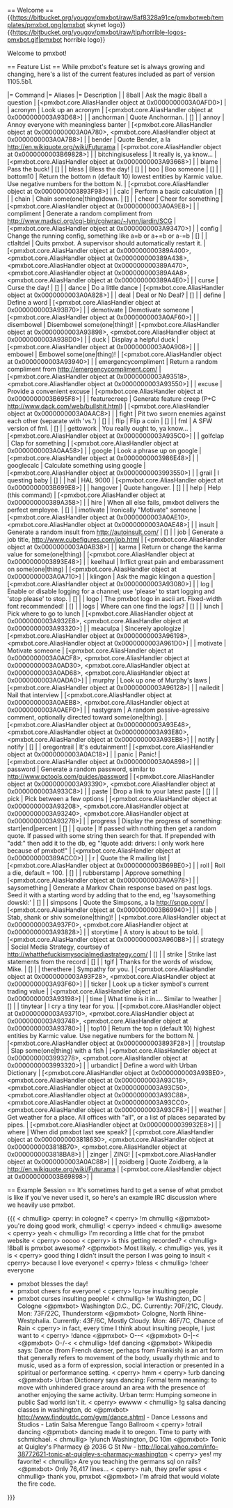 
== Welcome ==
{{https://bitbucket.org/yougov/pmxbot/raw/8af8328a91ce/pmxbotweb/templates/pmxbot.png|pmxbot skynet logo}}{{https://bitbucket.org/yougov/pmxbot/raw/tip/horrible-logos-pmxbot.gif|pmxbot horrible logo}}

Welcome to pmxbot!

== Feature List ==
While pmxbot's feature set is always growing and changing, here's a list of the current features included as part of version 1105.5b1.

|= Command |= Aliases |= Description |
| 8ball | Ask the magic 8ball a question | [<pmxbot.core.AliasHandler object at 0x0000000003A0AFD0>] |
| acronym | Look up an acronym | [<pmxbot.core.AliasHandler object at 0x0000000003A93D68>] |
| anchorman | Quote Anchorman. | [] |
| annoy | Annoy everyone with meaningless banter | [<pmxbot.core.AliasHandler object at 0x0000000003A0A780>, <pmxbot.core.AliasHandler object at 0x0000000003A0A7B8>] |
| bender | Quote Bender, a la http://en.wikiquote.org/wiki/Futurama | [<pmxbot.core.AliasHandler object at 0x0000000003B69828>] |
| bitchingisuseless | It really is, ya know... | [<pmxbot.core.AliasHandler object at 0x0000000003A93668>] |
| blame | Pass the buck! | [] |
| bless | Bless the day! | [] |
| boo | Boo someone | [] |
| bottom10 | Return the bottom n (default 10) lowest entities by Karmic value. Use negative numbers for the bottom N. | [<pmxbot.core.AliasHandler object at 0x0000000003893F98>] |
| calc | Perform a basic calculation | [] |
| chain | Chain some(one|thing)down. | [] |
| cheer | Cheer for something | [<pmxbot.core.AliasHandler object at 0x0000000003A0A9E8>] |
| compliment | Generate a random compliment from http://www.madsci.org/cgi-bin/cgiwrap/~lynn/jardin/SCG | [<pmxbot.core.AliasHandler object at 0x0000000003A93470>] |
| config | Change the running config, something like a=b or a+=b or a-=b | [] |
| ctlaltdel | Quits pmxbot. A supervisor should automatically restart it. | [<pmxbot.core.AliasHandler object at 0x000000000389A400>, <pmxbot.core.AliasHandler object at 0x000000000389A438>, <pmxbot.core.AliasHandler object at 0x000000000389A470>, <pmxbot.core.AliasHandler object at 0x000000000389A4A8>, <pmxbot.core.AliasHandler object at 0x000000000389A4E0>] |
| curse | Curse the day! | [] |
| dance | Do a little dance | [<pmxbot.core.AliasHandler object at 0x0000000003A0A828>] |
| deal | Deal or No Deal? | [] |
| define | Define a word | [<pmxbot.core.AliasHandler object at 0x0000000003A93B70>] |
| demotivate | Demotivate someone | [<pmxbot.core.AliasHandler object at 0x0000000003A0AF60>] |
| disembowel | Disembowel some(one|thing)! | [<pmxbot.core.AliasHandler object at 0x0000000003A93898>, <pmxbot.core.AliasHandler object at 0x0000000003A938D0>] |
| duck | Display a helpful duck | [<pmxbot.core.AliasHandler object at 0x0000000003A0A908>] |
| embowel | Embowel some(one|thing)! | [<pmxbot.core.AliasHandler object at 0x0000000003A93940>] |
| emergencycompliment | Return a random compliment from http://emergencycompliment.com/ | [<pmxbot.core.AliasHandler object at 0x0000000003A93518>, <pmxbot.core.AliasHandler object at 0x0000000003A93550>] |
| excuse | Provide a convenient excuse | [<pmxbot.core.AliasHandler object at 0x0000000003B695F8>] |
| featurecreep | Generate feature creep (P+C http://www.dack.com/web/bullshit.html) | [<pmxbot.core.AliasHandler object at 0x0000000003A0AAC8>] |
| fight | Pit two sworn enemies against each other (separate with 'vs.') | [] |
| flip | Flip a coin | [] |
| fml | A SFW version of fml. | [] |
| gettowork | You really ought to, ya know... | [<pmxbot.core.AliasHandler object at 0x0000000003A935C0>] |
| golfclap | Clap for something | [<pmxbot.core.AliasHandler object at 0x0000000003A0AA58>] |
| google | Look a phrase up on google | [<pmxbot.core.AliasHandler object at 0x0000000003986E48>] |
| googlecalc | Calculate something using google | [<pmxbot.core.AliasHandler object at 0x0000000003993550>] |
| grail | I questing baby | [] |
| hal | HAL 9000 | [<pmxbot.core.AliasHandler object at 0x0000000003B699E8>] |
| hangover | Quote hangover. | [] |
| help | Help (this command) | [<pmxbot.core.AliasHandler object at 0x000000000389A358>] |
| hire | When all else fails, pmxbot delivers the perfect employee. | [] |
| imotivate | Ironically "Motivate" someone | [<pmxbot.core.AliasHandler object at 0x0000000003A0AE10>, <pmxbot.core.AliasHandler object at 0x0000000003A0AE48>] |
| insult | Generate a random insult from http://autoinsult.com/ | [] |
| job | Generate a job title, http://www.cubefigures.com/job.html | [<pmxbot.core.AliasHandler object at 0x0000000003A0AB38>] |
| karma | Return or change the karma value for some(one|thing) | [<pmxbot.core.AliasHandler object at 0x0000000003893E48>] |
| keelhaul | Inflict great pain and embarassment on some(one|thing) | [<pmxbot.core.AliasHandler object at 0x0000000003A0A710>] |
| klingon | Ask the magic klingon a question | [<pmxbot.core.AliasHandler object at 0x0000000003A93080>] |
| log | Enable or disable logging for a channel; use 'please' to start logging and 'stop please' to stop. | [] |
| logo | The pmxbot logo in ascii art.  Fixed-width font recommended! | [] |
| logs | Where can one find the logs? | [] |
| lunch | Pick where to go to lunch | [<pmxbot.core.AliasHandler object at 0x0000000003A932E8>, <pmxbot.core.AliasHandler object at 0x0000000003A93320>] |
| meaculpa | Sincerely apologize | [<pmxbot.core.AliasHandler object at 0x0000000003A96198>, <pmxbot.core.AliasHandler object at 0x0000000003A961D0>] |
| motivate | Motivate someone | [<pmxbot.core.AliasHandler object at 0x0000000003A0ACF8>, <pmxbot.core.AliasHandler object at 0x0000000003A0AD30>, <pmxbot.core.AliasHandler object at 0x0000000003A0AD68>, <pmxbot.core.AliasHandler object at 0x0000000003A0ADA0>] |
| murphy | Look up one of Murphy's laws | [<pmxbot.core.AliasHandler object at 0x0000000003A96128>] |
| nailedit | Nail that interview | [<pmxbot.core.AliasHandler object at 0x0000000003A0AEB8>, <pmxbot.core.AliasHandler object at 0x0000000003A0AEF0>] |
| nastygram | A random passive-agressive comment, optionally directed toward some(one|thing). | [<pmxbot.core.AliasHandler object at 0x0000000003A93E48>, <pmxbot.core.AliasHandler object at 0x0000000003A93E80>, <pmxbot.core.AliasHandler object at 0x0000000003A93EB8>] |
| notify | notify <nick> <message> | [] |
| oregontrail | It's edutainment! | [<pmxbot.core.AliasHandler object at 0x0000000003A0AC18>] |
| panic | Panic! | [<pmxbot.core.AliasHandler object at 0x0000000003A0A898>] |
| password | Generate a random password, similar to http://www.pctools.com/guides/password | [<pmxbot.core.AliasHandler object at 0x0000000003A93390>, <pmxbot.core.AliasHandler object at 0x0000000003A933C8>] |
| paste | Drop a link to your latest paste | [] |
| pick | Pick between a few options | [<pmxbot.core.AliasHandler object at 0x0000000003A93208>, <pmxbot.core.AliasHandler object at 0x0000000003A93240>, <pmxbot.core.AliasHandler object at 0x0000000003A93278>] |
| progress | Display the progress of something: start|end|percent | [] |
| quote | If passed with nothing then get a random quote. If passed with some string then search for that. If prepended with "add:" then add it to the db, eg "!quote add: drivers: I only work here because of pmxbot!" | [<pmxbot.core.AliasHandler object at 0x000000000389ACC0>] |
| r | Quote the R mailing list | [<pmxbot.core.AliasHandler object at 0x0000000003B69BE0>] |
| roll | Roll a die, default = 100. | [] |
| rubberstamp | Approve something | [<pmxbot.core.AliasHandler object at 0x0000000003A0A978>] |
| saysomething | Generate a Markov Chain response based on past logs. Seed it with a starting word by adding that to the end, eg '!saysomething dowski:' | [] |
| simpsons | Quote the Simpsons, a la http://snpp.com/ | [<pmxbot.core.AliasHandler object at 0x0000000003B69940>] |
| stab | Stab, shank or shiv some(one|thing)! | [<pmxbot.core.AliasHandler object at 0x0000000003A937F0>, <pmxbot.core.AliasHandler object at 0x0000000003A93828>] |
| storytime | A story is about to be told. | [<pmxbot.core.AliasHandler object at 0x0000000003A960B8>] |
| strategy | Social Media Strategy, courtsey of http://whatthefuckismysocialmediastrategy.com/ | [] |
| strike | Strike last <n> statements from the record | [] |
| tgif | Thanks for the words of wisdow, Mike. | [] |
| therethere | Sympathy for you. | [<pmxbot.core.AliasHandler object at 0x0000000003A93F28>, <pmxbot.core.AliasHandler object at 0x0000000003A93F60>] |
| ticker | Look up a ticker symbol's current trading value | [<pmxbot.core.AliasHandler object at 0x0000000003A93198>] |
| time | What time is it in.... Similar to !weather | [] |
| tinytear | I cry a tiny tear for you. | [<pmxbot.core.AliasHandler object at 0x0000000003A93710>, <pmxbot.core.AliasHandler object at 0x0000000003A93748>, <pmxbot.core.AliasHandler object at 0x0000000003A93780>] |
| top10 | Return the top n (default 10) highest entities by Karmic value. Use negative numbers for the bottom N. | [<pmxbot.core.AliasHandler object at 0x0000000003893F28>] |
| troutslap | Slap some(one|thing) with a fish | [<pmxbot.core.AliasHandler object at 0x0000000003993278>, <pmxbot.core.AliasHandler object at 0x0000000003993320>] |
| urbandict | Define a word with Urban Dictionary | [<pmxbot.core.AliasHandler object at 0x0000000003A93BE0>, <pmxbot.core.AliasHandler object at 0x0000000003A93C18>, <pmxbot.core.AliasHandler object at 0x0000000003A93C50>, <pmxbot.core.AliasHandler object at 0x0000000003A93C88>, <pmxbot.core.AliasHandler object at 0x0000000003A93CC0>, <pmxbot.core.AliasHandler object at 0x0000000003A93CF8>] |
| weather | Get weather for a place. All offices with "all", or a list of places separated by pipes. | [<pmxbot.core.AliasHandler object at 0x00000000039932E8>] |
| where | When did pmxbot last see <nick> speak? | [<pmxbot.core.AliasHandler object at 0x0000000003818630>, <pmxbot.core.AliasHandler object at 0x0000000003818B70>, <pmxbot.core.AliasHandler object at 0x0000000003818BA8>] |
| zinger | ZING! | [<pmxbot.core.AliasHandler object at 0x0000000003A0AC88>] |
| zoidberg | Quote Zoidberg, a la http://en.wikiquote.org/wiki/Futurama | [<pmxbot.core.AliasHandler object at 0x0000000003B69898>] |

== Example Session ==
It's sometimes hard to get a sense of what pmxbot is like if you've never used it, so here's an example IRC discussion where we heavily use pmxbot.

{{{
< chmullig> cperry: in cologne?
< cperry> !m chmullig
<@pmxbot> you're doing good work, chmullig!
< cperry> indeed
< chmullig> awesome
< cperry> yeah
< chmullig> I'm recording a little chat for the pmxbot website
< cperry> ooooo
< cperry> is this getting recorded?
< chmullig> !8ball is pmxbot awesome?
<@pmxbot> Most likely.
< chmullig> yes, yes it is
< cperry> good thing I didn't insult the person I was going to insult
< cperry> because I love everyone!
< cperry> !bless
< chmullig> !cheer everyone
 * pmxbot blesses the day!
 * pmxbot cheers for everyone!
< cperry> !curse insulting people
 * pmxbot curses insulting people!
< chmullig> !w Washington, DC | Cologne
<@pmxbot> Washington D.C., DC. Currently: 70F/21C, Cloudy.    Mon: 73F/22C, Thunderstorm
<@pmxbot> Cologne, North Rhine-Westphalia. Currently: 43F/6C, Mostly Cloudy.    Mon: 46F/7C, Chance of Rain
< cperry> in fact, every time I think about insulting people, I just want to
< cperry> !dance
<@pmxbot> O-\-<
<@pmxbot> O-|-<
<@pmxbot> O-/-<
< chmullig> !def dancing
<@pmxbot> Wikipedia says: Dance (from French danser, perhaps from Frankish) is an art form that generally
          refers to movement of the body, usually rhythmic and to music, used as a form of expression,
          social interaction or presented in a spiritual or performance setting.
< cperry> hmm
< cperry> !urb dancing
<@pmxbot> Urban Dictionary says dancing: Formal term meaning: to move with unhindered grace around an area
          with the presence of another enjoying the same activity.  Urban term: Humping someone in public
          Sad world isn't it.
< cperry> ewwww
< chmullig> !g salsa dancing classes in washington, dc
<@pmxbot> http://www.findoutdc.com/gym/dance.shtml - Dance Lessons and Studios - Latin Salsa Merengue
          Tango Ballroom
< cperry> !otrail dancing
<@pmxbot> dancing made it to oregon. Time to party with schmichael.
< chmullig> !ylunch Washington, DC 10m
<@pmxbot> Tonic at Quigley's Pharmacy @ 2036 G St Nw -
          http://local.yahoo.com/info-38772621-tonic-at-quigley-s-pharmacy-washington
< cperry> yes! my favorite!
< chmullig> Are you teaching the germans sql on rails?
<@pmxbot> Only 76,417 lines...
< cperry> nah, they prefer spss
< chmullig> thank you, pmxbot
<@pmxbot> I'm afraid that would violate the fire code.

}}}
